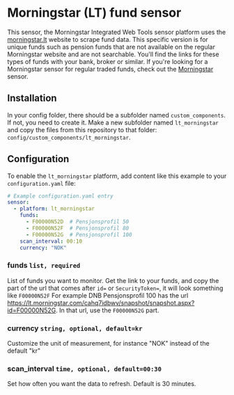 # Morningstar (LT) fund sensor

This sensor, the Morningstar Integrated Web Tools sensor platform uses the [morningstar.lt](https://lt.morningstar.com/) website to scrape fund data. This specific version is for unique funds such as pension funds that are not available on the regular Morningstar website and are not searchable. You'll find the links for these types of funds with your bank, broker or similar. If you're looking for a Morningstar sensor for regular traded funds, check out the [Morningstar](https://github.com/hulkhaugen/hass_custom_components/tree/main/morningstar) sensor.

## Installation
In your config folder, there should be a subfolder named `custom_components`. If not, you need to create it. Make a new subfolder named `lt_morningstar` and copy the files from this repository to that folder: `config/custom_components/lt_morningstar`.

## Configuration
To enable the `lt_morningstar` platform, add content like this example to your `configuration.yaml` file:

```yaml
# Example configuration.yaml entry
sensor:
  - platform: lt_morningstar
    funds:
      - F00000N52D  # Pensjonsprofil 50
      - F00000N52F  # Pensjonsprofil 80
      - F00000N52G  # Pensjonsprofil 100
    scan_interval: 00:10
    currency: "NOK"
```

### funds `list, required`
List of funds you want to monitor. Get the link to your funds, and copy the part of the url that comes after `id=` or `SecurityToken=`, it will look something like `F00000N52F`
For example DNB Pensjonsprofil 100 has the url https://lt.morningstar.com/cahq7idbwv/snapshot/snapshot.aspx?id=F00000N52G. In that url, use the `F00000N52G` part.

### currency `string, optional, default=kr`
Customize the unit of measurement, for instance "NOK" instead of the default "kr"

### scan_interval `time, optional, default=00:30`
Set how often you want the data to refresh. Default is 30 minutes.
